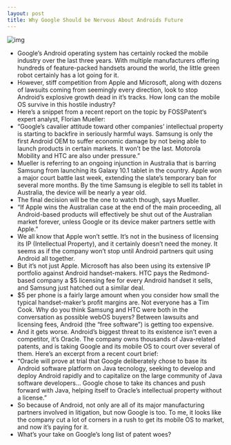 ```yaml
---
layout: post
title: Why Google Should be Nervous About Androids Future
---
```

![img](http://media.idownloadblog.com/wp-content/uploads/2011/10/android.png)
* Google’s Android operating system has certainly rocked the mobile industry over the last three years. With multiple manufacturers offering hundreds of feature-packed handsets around the world, the little green robot certainly has a lot going for it.
* However, stiff competition from Apple and Microsoft, along with dozens of lawsuits coming from seemingly every direction, look to stop Android’s explosive growth dead in it’s tracks. How long can the mobile OS survive in this hostile industry?
* Here’s a snippet from a recent report on the topic by FOSSPatent‘s expert analyst, Florian Mueller:
* “Google’s cavalier attitude toward other companies’ intellectual property is starting to backfire in seriously harmful ways. Samsung is only the first Android OEM to suffer economic damage by not being able to launch products in certain markets. It won’t be the last. Motorola Mobility and HTC are also under pressure.”
* Mueller is referring to an ongoing injunction in Australia that is barring Samsung from launching its Galaxy 10.1 tablet in the country. Apple won a major court battle last week, extending the slate’s temporary ban for several more months. By the time Samsung is elegible to sell its tablet in Australia, the device will be nearly a year old.
* The final decision will be the one to watch though, says Mueller.
* “If Apple wins the Australian case at the end of the main proceeding, all Android-based products will effectively be shut out of the Australian market forever, unless Google or its device maker partners settle with Apple.”
* We all know that Apple won’t settle. It’s not in the business of licensing its IP (Intellectual Property), and it certainly doesn’t need the money. It seems as if the company won’t stop until Android partners quit using Android all together.
* But it’s not just Apple. Microsoft has also been using its extensive IP portfolio against Android handset-makers. HTC pays the Redmond-based company a $5 licensing fee for every Android handset it sells, and Samsung just hatched out a similar deal.
* $5 per phone is a fairly large amount when you consider how small the typical handset-maker’s profit margins are. Not everyone has a Tim Cook. Why do you think Samsung and HTC were both in the conversation as possible webOS buyers? Between lawsuits and licensing fees, Android (the “free software”) is getting too expensive.
* And it gets worse. Android’s biggest threat to its existence isn’t even a competitor, it’s Oracle. The company owns thousands of Java-related patents, and is taking Google and its mobile OS to court over several of them. Here’s an excerpt from a recent court brief:
* “Oracle will prove at trial that Google deliberately chose to base its Android software platform on Java tecnology, seeking to develop and deploy Android rapidly and to capitalize on the large community of Java software developers… Google chose to take its chances and push forward with Java, helping itself to Oracle’s intellectual property without a license.”
* So because of Android, not only are all of its major manufacturing partners involved in litigation, but now Google is too. To me, it looks like the company cut a lot of corners in a rush to get its mobile OS to market, and now it’s paying for it.
* What’s your take on Google’s long list of patent woes?

